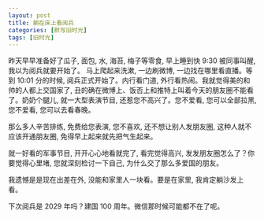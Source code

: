 ```yaml
---
layout: post
title: 躺在床上看阅兵
categories: [默写旧时光]
tags: [旧时光]
---
```


昨天早早准备好了瓜子, 面包, 水, 海苔, 梅子等零食, 早上睡到快 9:30 被同事叫醒, 我以为阅兵就要开始了。 马上爬起来洗漱, 一边刷微博, 一边找在哪里看直播。等到 10:01 分的时候, 阅兵正式开始了。内行看门道, 外行看热闹。我就觉得美的和帅的人都上交国家了, 丑的确在微博上、饭否上和推特上叫着今天的朋友圈不能看了。奶奶个腿儿, 就一大型表演节目, 还惹您不高兴了。您不爱看, 您可以全部拉黑, 您不爱看, 您可以去看春晚。

那么多人辛苦排练, 免费给您表演, 您不喜欢, 还不想让别人发朋友圈, 这种人就不应该开通朋友圈, 免得早上起来就先把气生起来。

就一好看的军事节目, 开开心心地看就完了, 看完觉得高兴, 发发朋友圈怎么了？你要觉得心里堵, 您就深刻检讨一下自己, 为什么交了那么多爱国的朋友。

我遗憾是是现在出差在外, 没能和家里人一块看。要是在家里, 我肯定躺沙发上看。

下次阅兵是 2029 年吗？建国 100 周年。微信那时候可能都不在了呢。
